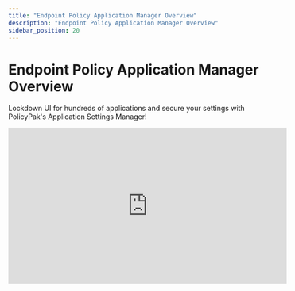 ```yaml
---
title: "Endpoint Policy Application Manager Overview"
description: "Endpoint Policy Application Manager Overview"
sidebar_position: 20
---
```

# Endpoint Policy Application Manager Overview

Lockdown UI for hundreds of applications and secure your settings with PolicyPak's Application
Settings Manager!

<iframe width="560" height="315" src="https://www.youtube.com/embed/qEWO_UbCCEw" title="Endpoint Policy Manager: Introduction to Application Manager" frameborder="0" allow="accelerometer; autoplay; clipboard-write; encrypted-media; gyroscope; picture-in-picture; web-share" referrerpolicy="strict-origin-when-cross-origin" allowfullscreen="1"></iframe>
